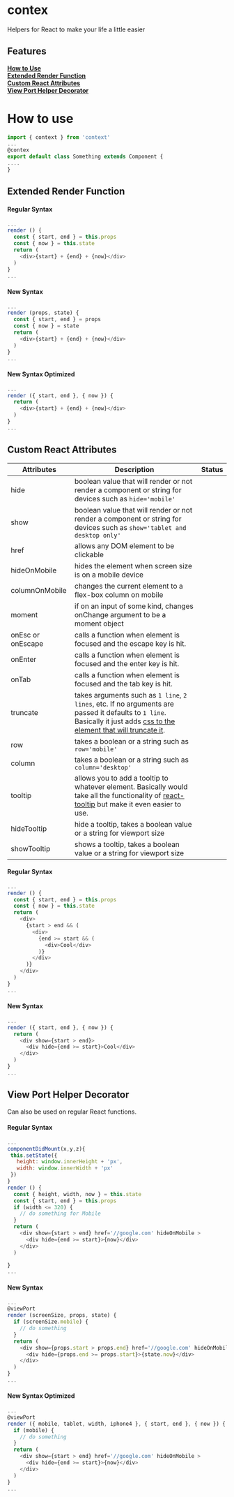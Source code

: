 # contex
Helpers for React to make your life a little easier

Features
--------------------

**[How to Use](#how-to-use)**  
**[Extended Render Function](#extended-render-function)**  
**[Custom React Attributes](#custom-react-attributes)**   
**[View Port Helper Decorator](#view-port-helper-decorator)**   


How to use
==========

```javascript
import { context } from 'context'
...
@contex
export default class Something extends Component {
....
}
```

Extended Render Function
------------------------

#### Regular Syntax
```javascript
...
render () {
  const { start, end } = this.props
  const { now } = this.state
  return (
    <div>{start} + {end} + {now}</div>
  )
}
...
```
#### New Syntax
```javascript
...
render (props, state) {
  const { start, end } = props
  const { now } = state
  return (
    <div>{start} + {end} + {now}</div>
  )
}
...
```
#### New Syntax Optimized
```javascript
...
render ({ start, end }, { now }) {
  return (
    <div>{start} + {end} + {now}</div>
  )
}
...
```

Custom React Attributes
-------------------------
| Attributes            | Description                                                    | Status      |
| --------------------- | ---------------------------------------------------------------------------- | ----------- |
| hide         | boolean value that will render or not render a component or string for devices such as `hide='mobile'`|  |
| show         | boolean value that will render or not render a component or string for devices such as `show='tablet and desktop only'` |  |
| href         | allows any DOM element to be clickable |  |
| hideOnMobile | hides the element when screen size is on a mobile device |  |
| columnOnMobile | changes the current element to a flex-box column on mobile |  |
| moment | if on an input of some kind, changes onChange argument to be a moment object |  |
| onEsc or onEscape | calls a function when element is focused and the escape key is hit. | |
| onEnter | calls a function when element is focused and the enter key is hit. | |
| onTab | calls a function when element is focused and the tab key is hit. | |
| truncate | takes arguments such as `1 line`, `2 lines`, etc. If no arguments are passed it defaults to `1 line`. Basically it just adds [css to the element that will truncate it](https://css-tricks.com/snippets/css/truncate-string-with-ellipsis/). | |
| row | takes a boolean or a string such as `row='mobile'` |
| column | takes a boolean or a string such as `column='desktop'` |
| tooltip | allows you to add a tooltip to whatever element. Basically would take all the functionality of [react-tooltip](https://www.npmjs.com/package/react-tooltip) but make it even easier to use. |
| hideTooltip | hide a tooltip, takes a boolean value or a string for viewport size |
| showTooltip | shows a tooltip, takes a boolean value or a string for viewport size |

#### Regular Syntax
```javascript
...
render () {
  const { start, end } = this.props
  const { now } = this.state
  return (
    <div>
      {start > end && (
        <div>
          {end >= start && (
            <div>Cool</div>
          )}
        </div>
      )}
    </div>
  )
}
...
```

#### New Syntax
```javascript
...
render ({ start, end }, { now }) {
  return (
    <div show={start > end}>
      <div hide={end >= start}>Cool</div>
    </div>
  )
}
...
```

View Port Helper Decorator
--------------------------
Can also be used on regular React functions.

#### Regular Syntax
```javascript
...
componentDidMount(x,y,z){
 this.setState({
   height: window.innerHeight + 'px',
   width: window.innerWidth + 'px'
 })
}
render () {
  const { height, width, now } = this.state
  const { start, end } = this.props
  if (width <= 320) {
    // do something for Mobile
  }
  return (
    <div show={start > end} href='//google.com' hideOnMobile >
      <div hide={end >= start}>{now}</div>
    </div>
  )

}
...
```
#### New Syntax
```javascript
...
@viewPort
render (screenSize, props, state) {
  if (screenSize.mobile) {
    // do something
  }
  return (
    <div show={props.start > props.end} href='//google.com' hideOnMobile >
      <div hide={props.end >= props.start}>{state.now}</div>
    </div>
  )
}
...
```

#### New Syntax Optimized
```javascript
...
@viewPort
render ({ mobile, tablet, width, iphone4 }, { start, end }, { now }) {
  if (mobile) {
    // do something
  }
  return (
    <div show={start > end} href='//google.com' hideOnMobile >
      <div hide={end >= start}>{now}</div>
    </div>
  )
}
...
```
